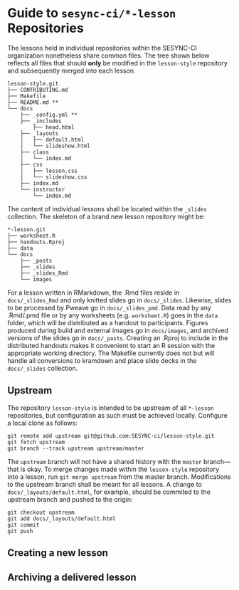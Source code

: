 # Guide to `sesync-ci/*-lesson` Repositories

The lessons held in individual repositories within the SESYNC-CI organization nonetheless share common files. The tree shown below reflects all files that should **only** be modified in the `lesson-style` repository and subsequently merged into each lesson.

```
lesson-style.git
├── CONTRIBUTING.md
├── Makefile
├── README.md **
└── docs
    ├── _config.yml **
    ├── _includes
        ├── head.html
    ├── _layouts
    │   ├── default.html
    │   └── slideshow.html
    ├── class
    │   └── index.md
    ├── css
    │   ├── lesson.css
    │   └── slideshow.css
    ├── index.md
    └── instructor
        └── index.md
```

The content of individual lessons shall be located within the `_slides` collection. The skeleton of a brand new lesson repository might be:

```
*-lesson.git
├── worksheet.R
├── handouts.Rproj
├── data
└── docs
    ├── _posts
    ├── _slides
    ├── _slides_Rmd
    └── images
```

For a lesson written in RMarkdown, the .Rmd files reside in `docs/_slides_Rmd` and only knitted slides go in `docs/_slides`. Likewise, slides to be processed by Pweave go in `docs/_slides_pmd`. Data read by any .Rmd/.pmd file or by any worksheets (e.g. `worksheet.R`) goes in the `data` folder, which will be distributed as a handout to participants. Figures produced during build and external images go in `docs/images`, and archived versions of the slides go in `docs/_posts`. Creating an .Rproj to include in the distributed handouts makes it convenient to start an R session with the appropriate working directory. The Makefile currently does not but will handle all conversions to kramdown and place slide decks in the `docs/_slides` collection.

## Upstream

The repository `lesson-style` is intended to be upstream of all `*-lesson` repositories, but configuration as such must be achieved locally. Configure a local clone as follows:

```
git remote add upstream git@github.com:SESYNC-ci/lesson-style.git
git fetch upstream
git branch --track upstream upstream/master
```

The `upstream` branch will not have a shared history with the `master` branch—that is okay. To merge changes made within the `lesson-style` repository into a lesson, run `git merge upstream` from the master branch. Modifications to the upstream branch shall be meant for all lessons. A change to `docs/_layouts/default.html`, for example, should be commited to the upstream branch and pushed to the origin:

```
git checkout upstream
git add docs/_layouts/default.html
git commit
git push
```

## Creating a **new** lesson

## Archiving a delivered lesson

